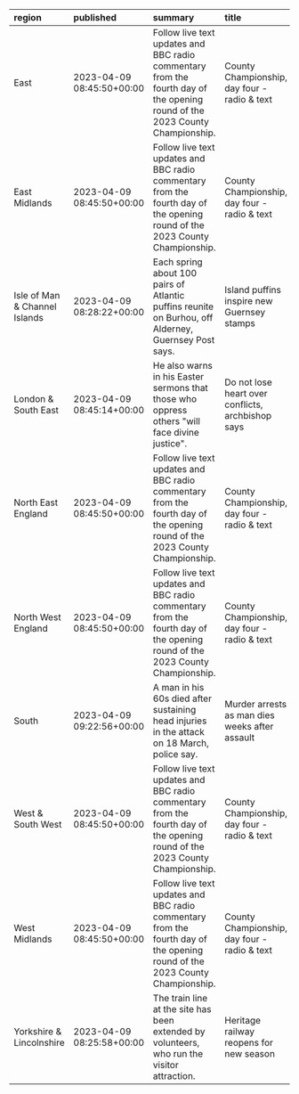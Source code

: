 | region                        | published                 | summary                                                                                                                     | title                                             | url                                  |   summary_compound_score |   title_compound_score |   summary_minus_title |
|:------------------------------|:--------------------------|:----------------------------------------------------------------------------------------------------------------------------|:--------------------------------------------------|:-------------------------------------|-------------------------:|-----------------------:|----------------------:|
| East                          | 2023-04-09 08:45:50+00:00 | Follow live text updates and BBC radio commentary from the fourth day of the opening round of the 2023 County Championship. | County Championship, day four - radio & text      | /sport/live/cricket/64868813         |                   0.4404 |                 0.4404 |                0      |
| East Midlands                 | 2023-04-09 08:45:50+00:00 | Follow live text updates and BBC radio commentary from the fourth day of the opening round of the 2023 County Championship. | County Championship, day four - radio & text      | /sport/live/cricket/64868813         |                   0.4404 |                 0.4404 |                0      |
| Isle of Man & Channel Islands | 2023-04-09 08:28:22+00:00 | Each spring about 100 pairs of Atlantic puffins reunite on Burhou, off Alderney, Guernsey Post says.                        | Island puffins inspire new Guernsey stamps        | /news/world-europe-guernsey-65187941 |                   0      |                 0.5719 |                0.5719 |
| London & South East           | 2023-04-09 08:45:14+00:00 | He also warns in his Easter sermons that those who oppress others "will face divine justice".                               | Do not lose heart over conflicts, archbishop says | /news/uk-65224603                    |                   0.4939 |                -0.088  |               -0.5819 |
| North East England            | 2023-04-09 08:45:50+00:00 | Follow live text updates and BBC radio commentary from the fourth day of the opening round of the 2023 County Championship. | County Championship, day four - radio & text      | /sport/live/cricket/64868813         |                   0.4404 |                 0.4404 |                0      |
| North West England            | 2023-04-09 08:45:50+00:00 | Follow live text updates and BBC radio commentary from the fourth day of the opening round of the 2023 County Championship. | County Championship, day four - radio & text      | /sport/live/cricket/64868813         |                   0.4404 |                 0.4404 |                0      |
| South                         | 2023-04-09 09:22:56+00:00 | A man in his 60s died after sustaining head injuries in the attack on 18 March, police say.                                 | Murder arrests as man dies weeks after assault    | /news/uk-england-dorset-65225081     |                  -0.7717 |                -0.9081 |               -0.1364 |
| West & South West             | 2023-04-09 08:45:50+00:00 | Follow live text updates and BBC radio commentary from the fourth day of the opening round of the 2023 County Championship. | County Championship, day four - radio & text      | /sport/live/cricket/64868813         |                   0.4404 |                 0.4404 |                0      |
| West Midlands                 | 2023-04-09 08:45:50+00:00 | Follow live text updates and BBC radio commentary from the fourth day of the opening round of the 2023 County Championship. | County Championship, day four - radio & text      | /sport/live/cricket/64868813         |                   0.4404 |                 0.4404 |                0      |
| Yorkshire & Lincolnshire      | 2023-04-09 08:25:58+00:00 | The train line at the site has been extended by volunteers, who run the visitor attraction.                                 | Heritage railway reopens for new season           | /news/uk-england-humber-65205473     |                   0.4588 |                 0      |               -0.4588 |